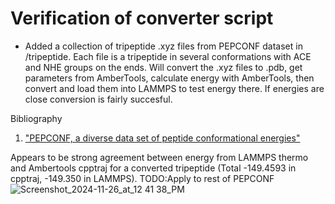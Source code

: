 # Verification of converter script

- Added a collection of tripeptide .xyz files from PEPCONF dataset in /tripeptide. Each file is a tripeptide in several conformations with ACE and NHE groups on the ends. Will convert the .xyz files to .pdb, get parameters from AmberTools, calculate energy with AmberTools, then convert and load them into LAMMPS to test energy there. If energies are close conversion is fairly succesful.


Bibliography  
1. ["PEPCONF, a diverse data set of peptide conformational energies"](https://www.nature.com/articles/sdata2018310)

Appears to be strong agreement between energy from LAMMPS thermo and Ambertools cpptraj for a converted tripeptide (Total -149.4593 in cpptraj, -149.350 in LAMMPS). 
TODO:Apply to rest of PEPCONF 
![Screenshot_2024-11-26_at_12 41 38_PM](https://github.com/user-attachments/assets/a1ab610b-dbf0-4f96-a5d8-d33db27df418)

